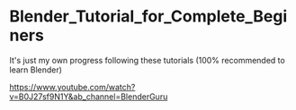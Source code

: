 # Blender_Tutorial_for_Complete_Beginers
 
 It's just my own progress following these tutorials (100% recommended to learn Blender)
 
 https://www.youtube.com/watch?v=B0J27sf9N1Y&ab_channel=BlenderGuru

